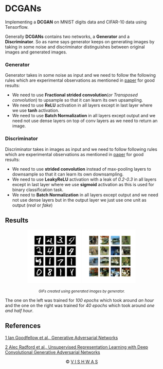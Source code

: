 # DCGANs

Implementing a  **DCGAN** on MNIST digits data and CIFAR-10 data using Tensorflow.

Generally **DCGANs** contains two networks, a **Generator** and a **Discriminator**. So as name says generator keeps on generating images by taking in some noise and discriminator distinguishes between original images and generated images.

### Generator

Generator takes in some noise as input and we need to follow the following rules which are experimental observations as mentioned in [paper][2] for good results:

* We need to use **Fractional strided convolution**(*or Transposed convolution*) to upsample so that it can learn its own upsampling.
* We need to use **ReLU** activation in all layers except in last layer where we use **tanh** activation.
* We need to use **Batch Normalization** in all layers except output and we need not use dense layers on top of conv layers as we need to return an image.

### Discriminator

Discriminator takes in images as input and we need to follow following rules which are experimental observations as mentioned in [paper][2] for good results:

* We need to use **strided convolution** instead of max-pooling layers to downsample so that it can learn its own downsampling.
* We need to use **LeakyReLU** activation with a leak of *0.2-0.3* in all layers except in last layer where we use **sigmoid** activation as this is used for binary classification task.
* We need to **Batch Normalization** in all layers except output and we need not use dense layers but in the output layer we just use one unit as output (*real* or *fake*)

## Results

<div align="center">
    <p><img src="images/Generating_Digits.gif" width=35%>
        <img src="images/Generating_Images.gif" width=35%></p>
    <small><i>GIFs created using generated images by generator.</i></small>
</div>





The one on the left was trained for *100 epochs* which took around *an hour* and the one on the right was trained for *40 epochs* which took around *one and half hour*.  

## References

[ 1 ] [Ian Goodfellow et al., Generative Adversarial Networks][1]

[ 2 ] [Alec Radford et al., Unsupervised Representation Learning with Deep Convolutional Generative Adversarial Networks][2]

[1]:https://arxiv.org/abs/1406.2661
[2]:https://arxiv.org/abs/1511.06434

<div align="center"><smal>&copy <a href="https://github.com/vstark21">V I S H W A S</a></small></div>

